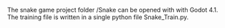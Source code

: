 The snake game project folder /Snake can be opened with with Godot 4.1.
The training file is written in a single python file Snake_Train.py.
